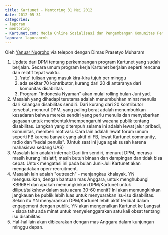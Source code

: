 ```yaml
---
title: Kartunet - Mentoring 31 Mei 2012
date: 2012-05-31
categories:
- laporan
- mentoring
- Kartunet.com: Media Online Sosialisasi dan Pengembangan Komunitas Pemuda dengan Disabilitas
laporan: laporancmb
---
```


Oleh [Yanuar Nugroho](http://wiki.ciptamedia.org/wiki/Pengguna:Yanuar) via telepon dengan Dimas Prasetyo Muharam

1. Update dari DPM tentang perkembangan program Kartunet yang sudah berjalan. Secara umum program kerja Kartunet berjalan seperti rencana dan relatif tepat waktu.
   1. 'rate' tulisan yang masuk kira-kira tujuh per minggu
   2. ada sekitar 70 kontributor, kurang dari 20 di antaranya dari komunitas disabilitas
   3. Program "Indonesia Nyaman" akan mulai rolling bulan Juni yad.
2. Masalah yang dihadapi terutama adalah menumbuhkan minat menulis dari kalangan disabilitas sendiri. Dari kurang dari 20 kontributor tersebut, menurut DPM, yang paling berat adalah menumbuhkan kesadaran bahwa mereka sendiri yang perlu menulis dan menyebarkan gagasan untuk membentuk/mempengaruhi wacana publik tentang disabilitas. Langkah yang ditempuh selama ini adalah lewat jalur pribadi, komunitas, memberi motivasi. Cara lain adalah lewat forum umum seperti FB karena banyak yang aktif di FB, lewat Kartunet community, radio dan "kedai penulis". (Untuk saat ini juga agak susah karena mahasiswa sedang UAS)
3. Masalah lain adalah internal: Dari tim sendiri, menurut DPM, merasa masih kurang inisiatif; masih butuh binaan dan dampingan dan tidak bisa cepat. Untuk mengatasi ini pada bulan Juni-Juli Kartunet akan mengadakan open-recruitment.
4. Masalah lain adalah "outreach" - menjangkau khalayak. YN mengusulkan, dengan bantuan mas Anggara, untuk menghubungi KBR68H dan apakah memungkinkan DPM/Kartunet untuk diliput/talkshow dalam satu acara 30-60 menit? Ini akan memungkinkan jangkauan ke publik lebih luas untuk menyuarakan isu-isu disabilitas. Selain itu YN menyarankan DPM/Kartunet lebih aktif terlibat dalam engagement dengan publik. YN akan mengenalkan Kartunet ke Langsat - siapa tahu ada minat untuk menyelenggarakan satu kali obsat tentang isu disabilitas.
5. Hal-hal lain akan dibicarakan dengan mas Anggara dalam kunjungan minggu depan.

